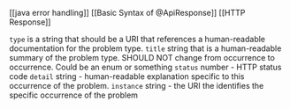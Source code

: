 [[java error handling]] [[Basic Syntax of @ApiResponse]] [[HTTP Response]]

`type` is a string that should be a URI that references a human-readable documentation for the problem type. 
`title` string that is a human-readable summary of the problem type. SHOULD NOT change from occurrence to occurrence. Could be an enum or something
`status` number - HTTP status code
`detail` string - human-readable explanation specific to this occurrence of the problem. 
`instance` string - the URI the identifies the specific occurrence of the problem 